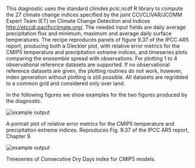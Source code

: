 This diagnostic uses the standard climdex.pcic.ncdf R library to compute the 27 climate change indices specified by the joint CCl/CLIVAR/JCOMM Expert Team (ET) on Climate Change Detection and Indices http://etccdi.pacificclimate.org/. The needed input fields are daily average precipitation flux and minimum, maximum and average daily surface temperatures. The recipe reproduces panels of figure 9.37 of the IPCC AR5 report, producing both a Gleckler plot, with relative error metrics for the CMIP5 temperature and precipitation extreme indices, and timeseries plots comparing the enesemble spread with observations. For plotting 1 to 4 observational reference datasets are supported. If no observational reference datasets are given, the plotting routines do not work, however, index generation without plotting is still possible. All datasets are regridded to a common grid and considered only over land.

In the following figures we show examples for the two figures produced by the diagnostic. 

![example output](diagnosticsdata/extreme_events/glecker.png "Example of Glecker plot")

A portrait plot of relative error metrics for the CMIP5 temperature and precipitation extreme indices. Reproduces Fig. 9.37 of the IPCC AR5 report, Chapter 9.


![example output](diagnosticsdata/extreme_events/cdd_timeseries.png "Example of timeseries plot")

Timeseries of Consecutive Dry Days index for CMIP5 models.


